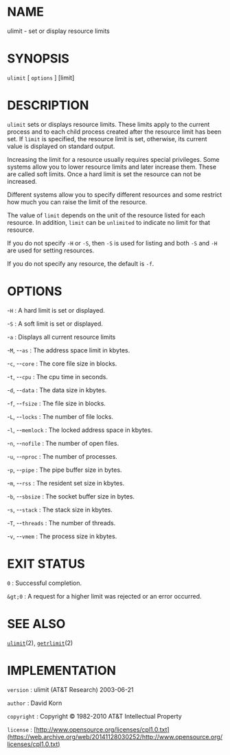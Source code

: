 # NAME

ulimit - set or display resource limits

# SYNOPSIS

`ulimit` \[ `options` \] \[limit\]

# DESCRIPTION

`ulimit` sets or displays resource limits. These limits apply to the
current process and to each child process created after the resource
limit has been set. If `limit` is specified, the resource limit is set,
otherwise, its current value is displayed on standard output.

Increasing the limit for a resource usually requires special privileges.
Some systems allow you to lower resource limits and later increase them.
These are called soft limits. Once a hard limit is set the resource can
not be increased.

Different systems allow you to specify different resources and some
restrict how much you can raise the limit of the resource.

The value of `limit` depends on the unit of the resource listed for each
resource. In addition, `limit` can be `unlimited` to indicate no limit
for that resource.

If you do not specify `-H` or `-S`, then `-S` is used for listing
and both `-S` and `-H` are used for setting resources.

If you do not specify any resource, the default is `-f`.

# OPTIONS

-`H`
: A hard limit is set or displayed.

-`S`
: A soft limit is set or displayed.

-`a`
: Displays all current resource limits

-`M`, --`as`
: The address space limit in kbytes.

-`c`, --`core`
: The core file size in blocks.

-`t`, --`cpu`
: The cpu time in seconds.

-`d`, --`data`
: The data size in kbytes.

-`f`, --`fsize`
: The file size in blocks.

-`L`, --`locks`
: The number of file locks.

-`l`, --`memlock`
: The locked address space in kbytes.

-`n`, --`nofile`
: The number of open files.

-`u`, --`nproc`
: The number of processes.

-`p`, --`pipe`
: The pipe buffer size in bytes.

-`m`, --`rss`
: The resident set size in kbytes.

-`b`, --`sbsize`
: The socket buffer size in bytes.

-`s`, --`stack`
: The stack size in kbytes.

-`T`, --`threads`
: The number of threads.

-`v`, --`vmem`
: The process size in kbytes.

# EXIT STATUS

`0`
: Successful completion.

`&gt;0`
: A request for a higher limit was rejected or an error occurred.

# SEE ALSO

[`ulimit`](/web/20141128030252/http://www2.research.att.com/~astopen/man/man2/ulimit.html)(2),
[`getrlimit`](/web/20141128030252/http://www2.research.att.com/~astopen/man/man2/getrlimit.html)(2)

# IMPLEMENTATION

`version`
: ulimit (AT&T Research) 2003-06-21

`author`
: David Korn

`copyright`
: Copyright © 1982-2010 AT&T Intellectual Property

`license`
: [http://www.opensource.org/licenses/cpl1.0.txt](https://web.archive.org/web/20141128030252/http://www.opensource.org/licenses/cpl1.0.txt)


